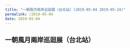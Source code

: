```yaml
---
title: "一朝風月兩岸巡迴展（台北站）(2019-05-04 2019-05-24)"
permalink: /2019-05-04
date: 2019-05-04
---
```

##  一朝風月兩岸巡迴展（台北站）
